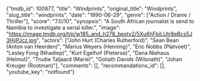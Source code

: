 {"tmdb_id": 100877, "title": "Windprints", "original_title": "Windprints", "slug_title": "windprints", "date": "1990-06-29", "genre": ["Action / Drame / Thriller"], "score": "7.0/10", "synopsis": "A South African journalist is send to Namibia to investigate a serial killer.", "image": "https://image.tmdb.org/t/p/w185_and_h278_bestv2/5Xu6hFbjLUtr8eBcs5J3HjiPJcz.jpg", "actors": ["John Hurt (Charles Rutherford)", "Sean Bean (Anton van Heerden)", "Marius Weyers (Henning)", "Eric Nobbs (Platvoet)", "Lesley Fong (Nhadiep)", "Kurt Egelhof (Pieterse)", "Dana Niehaus (Helmut)", "Trudie Taljaard (Marie)", "Goliath Davids (Wilsnath)", "Johan Kreuger (Rootman)"], "comments": [], "recommandations_id": [], "youtube_key": "notfound"}